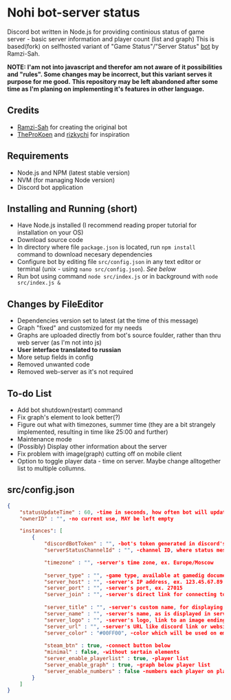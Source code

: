 # Nohi bot-server status
 Discord bot written in Node.js for providing continious status of game server - basic server information and player count (list and graph)
 This is based(fork) on selfhosted variant of "Game Status"/"Server Status" [bot](https://github.com/Ramzi-Sah/game-status-discordbot-selfhosted) by Ramzi-Sah.

**NOTE: I'am not into javascript and therefor am not aware of it possibilities and "rules". Some changes may be incorrect, but this variant serves it purpose for me good.**
**This repository may be left abandoned after some time as I'm planing on implementing it's features in other language.**

## Credits
- [Ramzi-Sah](https://github.com/Ramzi-Sah) for creating the original bot
- [TheProKoen](https://github.com/TheProKoen) and [rizkychi](https://github.com/rizkychi) for inspiration


## Requirements
- Node.js and NPM (latest stable version)
- NVM (for managing Node version)
- Discord bot application

## Installing and Running (short)
- Have Node.js installed (I recommend reading proper tutorial for installation on your OS)
- Download source code
- In directory where file `package.json` is located, run `npm install` command to download necesary dependencies
- Configure bot by editing file `src/config.json` in any text editor or terminal (unix - using `nano src/config.json`). *See below*
- Run bot using command `node src/index.js` or in background with `node src/index.js &`


## Changes by FileEditor
- Dependencies version set to latest (at the time of this message)
- Graph "fixed" and customized for my needs
- Graphs are uploaded directly from bot's source foulder, rather than thru web server (as I'm not into js)
- **User interface translated to russian**
- More setup fields in config
- Removed unwanted code
- Removed web-server as it's not required

## To-do List
- Add bot shutdown(restart) command
- Fix graph's element to look better(?)
- Figure out what with timezones, summer time (they are a bit strangely implemented, resulting in time like 25:00 and further)
- Maintenance mode
- (Possibly) Display other information about the server
- Fix problem with image(graph) cutting off on mobile client
- Option to toggle player data - time on server. Maybe change alltogether list to multiple collumns. 


## src/config.json
```json
{
	"statusUpdateTime" : 60, -time in seconds, how often bot will update server status
	"ownerID" : "", -no current use, MAY be left empty 

	"instances": [
		{
			"discordBotToken" : "", -bot's token generated in discord's developer panel
			"serverStatusChannelId" : "", -channel ID, where status message will be posted, ex. 4127481751675634412

			"timezone" : "", -server's time zone, ex. Europe/Moscow
			
			"server_type" : "", -game type, available at gamedig documentation page, ex. garrysmod
			"server_host" : "", -server's IP address, ex. 123.45.67.89
			"server_port" : "", -server's port, ex. 27015
			"server_join" : "", -server's direct link for connecting to the server, MAY be left empty
			
			"server_title" : "", -server's custom name, for displaying purpose
			"server_name" : "", -server's name, as is displayed in server list (actual name)
			"server_logo" : "", -server's logo, link to an image ending with .png or other format
			"server_url" : "", -server's URL like discord link or website, clickable on server's custom name
			"server_color" : "#00FF00", -color which will be used on embed and graph, hex color
			
			"steam_btn" : true, -connect button below
			"minimal" : false, -without sertain elements
			"server_enable_playerlist" : true, -player list
			"server_enable_graph" : true, -graph below player list
			"server_enable_numbers" : false -numbers each player on player list
		}
	]
}
```